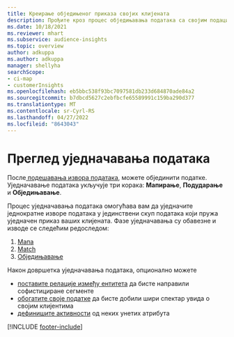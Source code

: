 ```yaml
---
title: Креирање обједињеног приказа својих клијената
description: Прођите кроз процес обједињавања података са својим подацима да бисте креирали један главни скуп података о профилима клијената.
ms.date: 10/18/2021
ms.reviewer: mhart
ms.subservice: audience-insights
ms.topic: overview
author: adkuppa
ms.author: adkuppa
manager: shellyha
searchScope:
- ci-map
- customerInsights
ms.openlocfilehash: eb5bbc538f93bc7097581db233d684870ade84a2
ms.sourcegitcommit: b7dbcd5627c2ebfbcfe65589991c159ba290d377
ms.translationtype: MT
ms.contentlocale: sr-Cyrl-RS
ms.lasthandoff: 04/27/2022
ms.locfileid: "8643043"
---
```

# <a name="data-unification-overview"></a>Преглед уједначавања података

После[ подешавања извора података](data-sources.md), можете објединити податке. Уједначавање података укључује три корака: **Мапирање**, **Подударање** и **Обједињавање**.

Процес уједначавања података омогућава вам да уједначите једнократне изворе података у јединствени скуп података који пружа уједначен приказ ваших клијената. Фазе уједначавања су обавезне и изводе се следећим редоследом:

1. [Мапа](map-entities.md)
2. [Match](match-entities.md)
3. [Обједињавање](merge-entities.md)

Након довршетка уједначавања података, опционално можете

- [поставите релације између ентитета](relationships.md) да бисте направили софистициране сегменте
- [обогатите своје податке](enrichment-hub.md) да бисте добили шири спектар увида о својим клијентима
- [дефинишите активности](activities.md) од неких унетих атрибута


[!INCLUDE [footer-include](includes/footer-banner.md)]